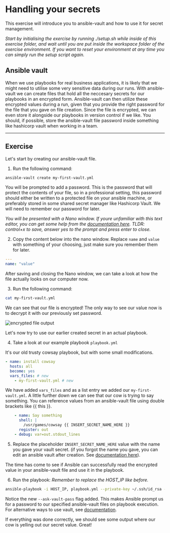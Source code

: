 # Handling your secrets

This exercise will introduce you to ansible-vault and how to use it for secret management.

*Start by initialising the exercise by running ./setup.sh while inside of this exercise folder, and wait until you are put inside the workspace folder of the exercise environment. If you want to reset your environment at any time you can simply run the setup script again.*

## Ansible vault

When we use playbooks for real business applications, it is likely that we might need to utilise some very sensitive data during our runs. With ansible-vault we can create files that hold all the neccesary secrets for our playbooks in an encrypted form. Ansible-vault can then utilize these encrypted values during a run, given that you provide the right password for the file that you gave on file creation. Since the file is encrypted, we can even store it alongside our playbooks in version control if we like. You should, if possible, store the ansible-vault file password inside something like hashicorp vault when working in a team.

---

## Exercise

Let's start by creating our ansible-vault file.

1. Run the following command:

```bash
ansible-vault create my-first-vault.yml
```

You will be prompted to add a password. This is the password that will protect the contents of your file, so in a professional setting, this password should either be written to a protected file on your ansible machine, or preferably stored in some shared secret manager like Hashicorp Vault. We will need to remember our password for later.

*You will be presented with a Nano window. If youre unfamiliar with this text editor, you can get some help from the [documentation here](https://www.nano-editor.org/dist/v2.2/nano.html). TLDR: control+x to save, answer yes to the prompt and press enter to close.*

2. Copy the content below into the nano window. Replace `name` and `value` with something of your choosing, just make sure you remember them for later.

```yaml
---
name: "value"
```

After saving and closing the Nano window, we can take a look at how the file actually looks on our computer now.

3. Run the following command:

```bash
cat my-first-vault.yml
````

We can see that our file is encrypted! The only way to see our value now is to decrypt it with our previously set password.

![encrypted file output](/.utils/assets/handling-your-secrets_encrypted_file.png)

Let's now try to use our earlier created secret in an actual playbook.

4. Take a look at our example playbook `playbook.yml`

It's our old trusty cowsay playbook, but with some small modifications.

```yaml
- name: install cowsay
  hosts: all
  become: yes
  vars_files: # new
    - my-first-vault.yml # new
```

We have added `vars_files` and as a list entry we added our `my-first-vault.yml`. A little further down we can see that our cow is trying to say something. You can reference values from an ansible-vault file using double brackets like {{ this }}.

```yaml
    - name: Say something
      shell: |
        /usr/games/cowsay {{ INSERT_SECRET_NAME_HERE }}
      register: out
    - debug: var=out.stdout_lines
```

5. Replace the placeholder `INSERT_SECRET_NAME_HERE` value with the name you gave your vault secret. (if you forgot the name you gave, you can edit an ansible vault after creation. See [documentation here](https://docs.ansible.com/ansible/2.8/user_guide/vault.html)).

The time has come to see if Ansible can successfully read the encrypted value in your ansible-vault file and use it in the playbook.

6. Run the playbook: *Remember to replace the HOST_IP like before.*

```bash
ansible-playbook -i HOST_IP, playbook.yml --private-key ~/.ssh/id_rsa --ask-vault-pass -u root
```

Notice the new `--ask-vault-pass` flag added. This makes Ansible prompt us for a password to our specified ansible-vault files on playbook execution. For alternative ways to use vault, see [documentation](https://docs.ansible.com/ansible/2.8/user_guide/vault.html).

If everything was done correctly, we should see some output where our cow is yelling out our secret value. Great!
